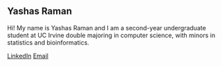 ## Yashas Raman

<!--
**yraman17/yraman17** is a ✨ _special_ ✨ repository because its `README.md` (this file) appears on your GitHub profile.

Here are some ideas to get you started:

- 🔭 I’m currently working on ...
- 🌱 I’m currently learning ...
- 👯 I’m looking to collaborate on ...
- 🤔 I’m looking for help with ...
- 💬 Ask me about ...
- 📫 How to reach me: ...
- 😄 Pronouns: ...
- ⚡ Fun fact: ...
-->
Hi! My name is Yashas Raman and I am a second-year undergraduate student at UC Irvine double majoring in computer science, with minors in statistics and bioinformatics. 

[LinkedIn](https://linkedin.com/in/yashas-raman-055a92302/)
[Email](https://yramangk9@gmail.com)

